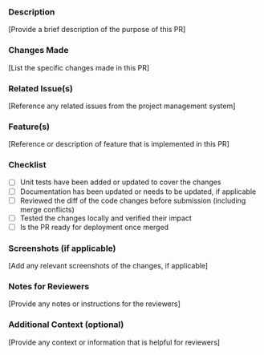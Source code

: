 ### Description

[Provide a brief description of the purpose of this PR]

### Changes Made

[List the specific changes made in this PR]

### Related Issue(s)

[Reference any related issues from the project management system]

### Feature(s)

[Reference or description of feature that is implemented in this PR]

### Checklist

- [ ] Unit tests have been added or updated to cover the changes
- [ ] Documentation has been updated or needs to be updated, if applicable
- [ ] Reviewed the diff of the code changes before submission (including merge conflicts)
- [ ] Tested the changes locally and verified their impact
- [ ] Is the PR ready for deployment once merged

### Screenshots (if applicable)

[Add any relevant screenshots of the changes, if applicable]

### Notes for Reviewers

[Provide any notes or instructions for the reviewers]

### Additional Context (optional)

[Provide any context or information that is helpful for reviewers]
